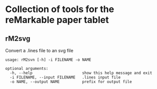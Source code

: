 # Collection of tools for the reMarkable paper tablet
## rM2svg
Convert a .lines file to an svg file

```
usage: rM2svn [-h] -i FILENAME -o NAME

optional arguments:
  -h, --help                      show this help message and exit
  -i FILENAME, --input FILENAME   .lines input file
  -o NAME, --output NAME          prefix for output file
```
